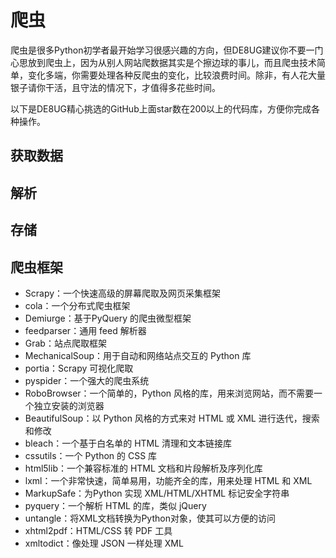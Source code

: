 # 爬虫

爬虫是很多Python初学者最开始学习很感兴趣的方向，但DE8UG建议你不要一门心思放到爬虫上，因为从别人网站爬数据其实是个擦边球的事儿，而且爬虫技术简单，变化多端，你需要处理各种反爬虫的变化，比较浪费时间。除非，有人花大量银子请你干活，且守法的情况下，才值得多花些时间。

以下是DE8UG精心挑选的GitHub上面star数在200以上的代码库，方便你完成各种操作。

## 获取数据



## 解析


## 存储

## 爬虫框架

* Scrapy：一个快速高级的屏幕爬取及网页采集框架
* cola：一个分布式爬虫框架
* Demiurge：基于PyQuery 的爬虫微型框架
* feedparser：通用 feed 解析器
* Grab：站点爬取框架
* MechanicalSoup：用于自动和网络站点交互的 Python 库
* portia：Scrapy 可视化爬取
* pyspider：一个强大的爬虫系统
* RoboBrowser：一个简单的，Python 风格的库，用来浏览网站，而不需要一个独立安装的浏览器
* BeautifulSoup：以 Python 风格的方式来对 HTML 或 XML 进行迭代，搜索和修改
* bleach：一个基于白名单的 HTML 清理和文本链接库
* cssutils：一个 Python 的 CSS 库
* html5lib：一个兼容标准的 HTML 文档和片段解析及序列化库
* lxml：一个非常快速，简单易用，功能齐全的库，用来处理 HTML 和 XML
* MarkupSafe：为Python 实现 XML/HTML/XHTML 标记安全字符串
* pyquery：一个解析 HTML 的库，类似 jQuery
* untangle：将XML文档转换为Python对象，使其可以方便的访问
* xhtml2pdf：HTML/CSS 转 PDF 工具
* xmltodict：像处理 JSON 一样处理 XML

